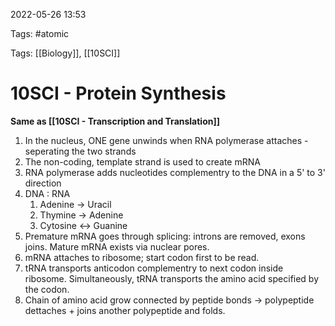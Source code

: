 2022-05-26 13:53

Tags: #atomic

Tags: [[Biology]], [[10SCI]]

# 10SCI - Protein Synthesis
**Same as [[10SCI - Transcription and Translation]]**
1. In the nucleus, ONE gene unwinds when RNA polymerase attaches - seperating the two strands
2. The non-coding, template strand is used to create mRNA
3. RNA polymerase adds nucleotides complementry to the DNA in a 5' to 3' direction
4. DNA : RNA
	1. Adenine -> Uracil
	2. Thymine -> Adenine
	3. Cytosine <-> Guanine
5. Premature mRNA goes through splicing: introns are removed, exons joins. Mature mRNA exists via nuclear pores.
6. mRNA attaches to ribosome; start codon first to be read.
7. tRNA transports anticodon complementry to next codon inside ribosome. Simultaneously, tRNA transports the amino acid specified by the codon.
8. Chain of amino acid grow connected by peptide bonds -> polypeptide dettaches + joins another polypeptide and folds. 